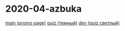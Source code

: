 # 2020-04-azbuka

<a href="https://lia5.github.io/2020-04-azbuka/myapp/index.html">main (promo page)</a>
<a href="https://lia5.github.io/2020-04-azbuka/myapp/promo.quiz">quiz (темный)</a>
<a href="https://lia5.github.io/2020-04-azbuka/myapp/promo.dev">dev (quiz светлый)</a>